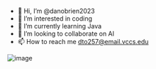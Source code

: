 - 👋 Hi, I’m @danobrien2023
- 👀 I’m interested in coding
- 🌱 I’m currently learning Java
- 💞️ I’m looking to collaborate on AI
- 📫 How to reach me dto257@email.vccs.edu

<!---
danobrien2023/danobrien2023 is a ✨ special ✨ repository because its `README.md` (this file) appears on your GitHub profile.
You can click the Preview link to take a look at your changes.
--->

![image](https://github.com/danobrien2023/danobrien2023/assets/148265099/e85bbd17-1346-4aa4-92ce-3e22f1d89406)
